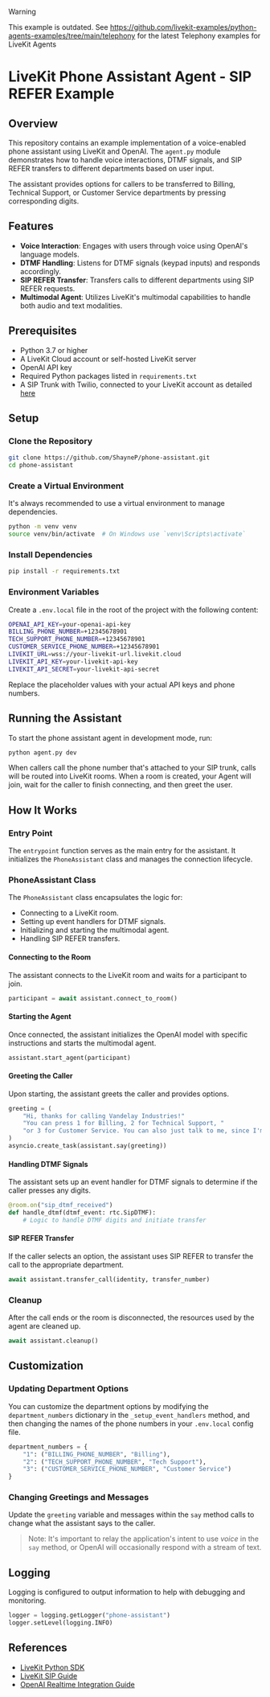> [!WARNING]
> This example is outdated. See https://github.com/livekit-examples/python-agents-examples/tree/main/telephony for the latest Telephony examples for LiveKit Agents

# LiveKit Phone Assistant Agent - SIP REFER Example

## Overview

This repository contains an example implementation of a voice-enabled phone assistant using LiveKit and OpenAI. The `agent.py` module demonstrates how to handle voice interactions, DTMF signals, and SIP REFER transfers to different departments based on user input.

The assistant provides options for callers to be transferred to Billing, Technical Support, or Customer Service departments by pressing corresponding digits.

## Features

- **Voice Interaction**: Engages with users through voice using OpenAI's language models.
- **DTMF Handling**: Listens for DTMF signals (keypad inputs) and responds accordingly.
- **SIP REFER Transfer**: Transfers calls to different departments using SIP REFER requests.
- **Multimodal Agent**: Utilizes LiveKit's multimodal capabilities to handle both audio and text modalities.

## Prerequisites

- Python 3.7 or higher
- A LiveKit Cloud account or self-hosted LiveKit server
- OpenAI API key
- Required Python packages listed in `requirements.txt`
- A SIP Trunk with Twilio, connected to your LiveKit account as detailed [here](https://docs.livekit.io/sip/)

## Setup

### Clone the Repository

```bash
git clone https://github.com/ShayneP/phone-assistant.git
cd phone-assistant
```

### Create a Virtual Environment

It's always recommended to use a virtual environment to manage dependencies.

```bash
python -m venv venv
source venv/bin/activate  # On Windows use `venv\Scripts\activate`
```

### Install Dependencies

```bash
pip install -r requirements.txt
```

### Environment Variables

Create a `.env.local` file in the root of the project with the following content:

```bash
OPENAI_API_KEY=your-openai-api-key
BILLING_PHONE_NUMBER=+12345678901
TECH_SUPPORT_PHONE_NUMBER=+12345678901
CUSTOMER_SERVICE_PHONE_NUMBER=+12345678901
LIVEKIT_URL=wss://your-livekit-url.livekit.cloud
LIVEKIT_API_KEY=your-livekit-api-key
LIVEKIT_API_SECRET=your-livekit-api-secret
```

Replace the placeholder values with your actual API keys and phone numbers.

## Running the Assistant

To start the phone assistant agent in development mode, run:

```bash
python agent.py dev
```

When callers call the phone number that's attached to your SIP trunk, calls will be routed into LiveKit rooms.
When a room is created, your Agent will join, wait for the caller to finish connecting, and then greet the user. 

## How It Works

### Entry Point

The `entrypoint` function serves as the main entry for the assistant. It initializes the `PhoneAssistant` class and manages the connection lifecycle.

### PhoneAssistant Class

The `PhoneAssistant` class encapsulates the logic for:

- Connecting to a LiveKit room.
- Setting up event handlers for DTMF signals.
- Initializing and starting the multimodal agent.
- Handling SIP REFER transfers.

#### Connecting to the Room

The assistant connects to the LiveKit room and waits for a participant to join.

```python
participant = await assistant.connect_to_room()
```

#### Starting the Agent

Once connected, the assistant initializes the OpenAI model with specific instructions and starts the multimodal agent.

```python
assistant.start_agent(participant)
```

#### Greeting the Caller

Upon starting, the assistant greets the caller and provides options.

```python
greeting = (
    "Hi, thanks for calling Vandelay Industries!"
    "You can press 1 for Billing, 2 for Technical Support, "
    "or 3 for Customer Service. You can also just talk to me, since I'm a LiveKit agent."
)
asyncio.create_task(assistant.say(greeting))
```

#### Handling DTMF Signals

The assistant sets up an event handler for DTMF signals to determine if the caller presses any digits.

```python
@room.on("sip_dtmf_received")
def handle_dtmf(dtmf_event: rtc.SipDTMF):
    # Logic to handle DTMF digits and initiate transfer
```

#### SIP REFER Transfer

If the caller selects an option, the assistant uses SIP REFER to transfer the call to the appropriate department.

```python
await assistant.transfer_call(identity, transfer_number)
```

### Cleanup

After the call ends or the room is disconnected, the resources used by the agent are cleaned up.

```python
await assistant.cleanup()
```

## Customization

### Updating Department Options

You can customize the department options by modifying the `department_numbers` dictionary in the `_setup_event_handlers` method, and then changing the names of the phone numbers in your `.env.local` config file.

```python
department_numbers = {
    "1": ("BILLING_PHONE_NUMBER", "Billing"),
    "2": ("TECH_SUPPORT_PHONE_NUMBER", "Tech Support"),
    "3": ("CUSTOMER_SERVICE_PHONE_NUMBER", "Customer Service")
}
```

### Changing Greetings and Messages

Update the `greeting` variable and messages within the `say` method calls to change what the assistant says to the caller.

> Note: It's important to relay the application's intent to use *voice* in the `say` method, or OpenAI will occasionally respond with a stream of text.

## Logging

Logging is configured to output information to help with debugging and monitoring.

```python
logger = logging.getLogger("phone-assistant")
logger.setLevel(logging.INFO)
```

## References

- [LiveKit Python SDK](https://docs.livekit.io/guides/python)
- [LiveKit SIP Guide](https://docs.livekit.io/sip/)
- [OpenAI Realtime Integration Guide](https://docs.livekit.io/agents/openai/overview/)
